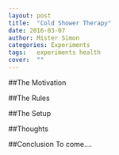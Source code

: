 ```yaml
---
layout: post
title:  "Cold Shower Therapy"
date: 2016-03-07
author: Mister Simon
categories: Experiments
tags:	experiments health
cover:  ""
---
```



##The Motivation

 
##The Rules

##The Setup

##Thoughts

##Conclusion
To come….